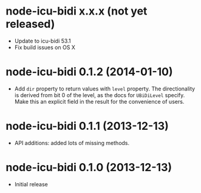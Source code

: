 # node-icu-bidi x.x.x (not yet released)
* Update to icu-bidi 53.1
* Fix build issues on OS X

# node-icu-bidi 0.1.2 (2014-01-10)
* Add `dir` property to return values with `level` property.
  The directionality is derived from bit 0 of the level, as the docs for
  `UBiDiLevel` specify.  Make this an explicit field in the result for the
  convenience of users.

# node-icu-bidi 0.1.1 (2013-12-13)
* API additions: added lots of missing methods.

# node-icu-bidi 0.1.0 (2013-12-13)
* Initial release
